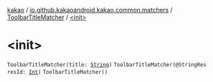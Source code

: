 [kakao](../../index.md) / [io.github.kakaoandroid.kakao.common.matchers](../index.md) / [ToolbarTitleMatcher](index.md) / [&lt;init&gt;](./-init-.md)

# &lt;init&gt;

`ToolbarTitleMatcher(title: `[`String`](https://kotlinlang.org/api/latest/jvm/stdlib/kotlin/-string/index.html)`)`
`ToolbarTitleMatcher(@StringRes resId: `[`Int`](https://kotlinlang.org/api/latest/jvm/stdlib/kotlin/-int/index.html)`)`
`ToolbarTitleMatcher()`